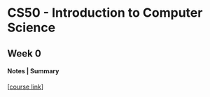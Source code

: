 # CS50 - Introduction to Computer Science
## Week 0
#### Notes | Summary
[[course link](https://courses.edx.org/courses/HarvardX/CS50x3/2015/courseware/43d165ac1d974f20a55585da76d39277/#week-0-child)]


